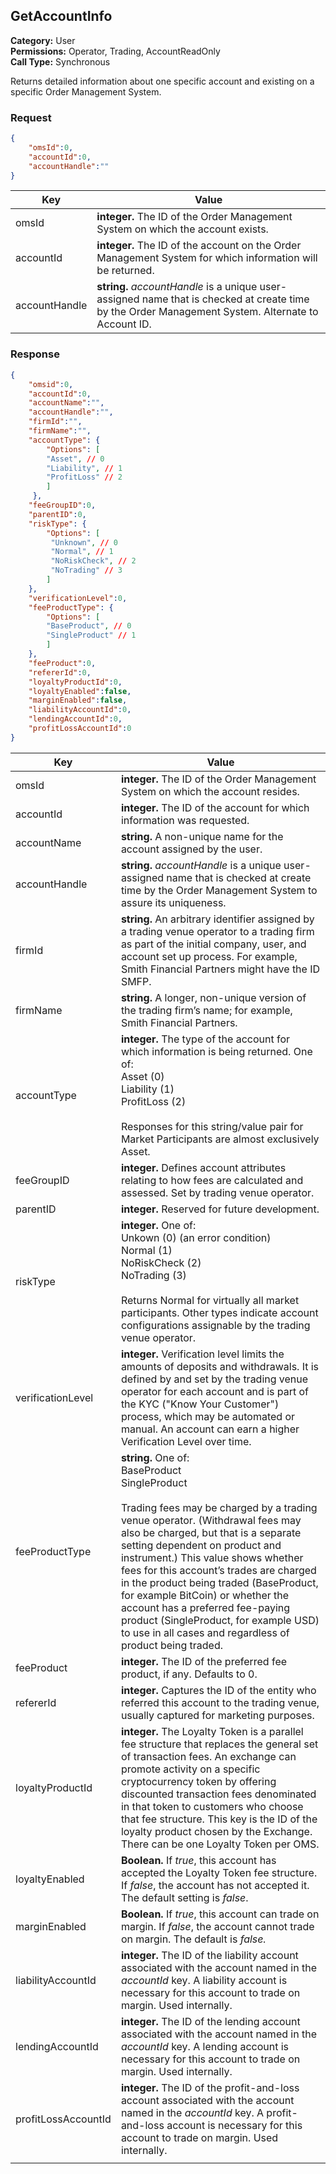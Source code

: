 ## GetAccountInfo

**Category:** User<br />
**Permissions:** Operator, Trading, AccountReadOnly<br />
**Call Type:** Synchronous

Returns detailed information about one specific account and existing on a specific Order Management System.

### Request

```json
{
    "omsId":0,
    "accountId":0,
    "accountHandle":""
}
```

| Key           | Value                                                        |
| ------------- | ------------------------------------------------------------ |
| omsId         | **integer.** The ID of the Order Management System on which the account exists. |
| accountId     | **integer.** The ID of the account on the Order Management System for which information will be returned. |
| accountHandle | **string.** *accountHandle* is a unique user-assigned name that is checked at create time by the Order Management System. Alternate to Account ID. |

### Response

```json
{
    "omsid":0,
    "accountId":0,
    "accountName":"",
    "accountHandle":"",
    "firmId":"",
    "firmName":"",
    "accountType": {
     	"Options": [
      	"Asset", // 0 
      	"Liability", // 1
      	"ProfitLoss" // 2
    	] 
 	 },
    "feeGroupID":0,
    "parentID":0,
    "riskType": {
     	"Options": [
     	 "Unknown", // 0
     	 "Normal", // 1
     	 "NoRiskCheck", // 2
      	 "NoTrading" // 3
    	] 
  	},
    "verificationLevel":0,
    "feeProductType": {
     	"Options": [
      	"BaseProduct", // 0
      	"SingleProduct" // 1
    	] 
  	},
    "feeProduct":0,
    "refererId":0,
    "loyaltyProductId":0,
    "loyaltyEnabled":false,
    "marginEnabled":false,
    "liabilityAccountId":0,
    "lendingAccountId":0,
    "profitLossAccountId":0
}

```

| Key                 | Value                                                        |
| ------------------- | ------------------------------------------------------------ |
| omsId               | **integer.** The ID of the Order Management System on which the account resides. |
| accountId           | **integer.** The ID of the account for which information was requested. |
| accountName         | **string.** A non-unique name for the account assigned by the user. |
| accountHandle       | **string.** *accountHandle* is a unique user-assigned name that is checked at create time by the Order Management System to assure its uniqueness. |
| firmId              | **string.** An arbitrary identifier assigned by a trading venue operator to a trading firm as part of the initial company, user, and account set up process. For example, Smith Financial Partners might have the ID SMFP. |
| firmName            | **string.** A longer, non-unique version of the trading firm’s name; for example, Smith Financial Partners. |
| accountType         | **integer.** The type of the account for which information is being returned. One of:<br />Asset (0)<br />Liability (1)<br />ProfitLoss (2)<br /><br />Responses for this string/value pair for Market Participants are almost exclusively Asset. |
| feeGroupID          | **integer.** Defines account attributes relating to how fees are calculated and assessed. Set by trading venue operator. |
| parentID            | **integer.** Reserved for future development.                |
| riskType            | **integer.** One of:<br />Unkown (0) (an error condition)<br />Normal (1)<br />NoRiskCheck (2)<br />NoTrading (3)<br /><br />Returns Normal for virtually all market participants. Other types indicate account configurations assignable by the trading venue operator. |
| verificationLevel   | **integer.** Verification level limits the amounts of deposits and withdrawals. It is defined by and set by the trading venue operator for each account and is part of the KYC ("Know Your Customer") process, which may be automated or manual. An account can earn a higher Verification Level over time. |
| feeProductType      | **string.** One of:<br />BaseProduct<br />SingleProduct<br /><br />Trading fees may be charged by a trading venue operator. (Withdrawal fees may also be charged, but that is a separate setting dependent on product and instrument.) This value shows whether fees for this account’s trades are charged in the product being traded (BaseProduct, for example BitCoin) or whether the account has a preferred fee-paying product (SingleProduct, for example USD) to use in all cases and regardless of product being traded. |
| feeProduct          | **integer.** The ID of the preferred fee product, if any. Defaults to 0. |
| refererId           | **integer.** Captures the ID of the entity who referred this account to the trading venue, usually captured for marketing purposes. |
| loyaltyProductId    | **integer.** The Loyalty Token is a parallel fee structure that replaces the general set of transaction fees. An exchange can promote activity on a specific cryptocurrency token by offering discounted transaction fees denominated in that token to customers who choose that fee structure. This key is the ID of the loyalty product chosen by the Exchange. There can be one Loyalty Token per OMS. |
| loyaltyEnabled      | **Boolean.** If *true*, this account has accepted the Loyalty Token fee structure. If *false*, the account has not accepted it. The default setting is *false*. |
| marginEnabled       | **Boolean.** If *true*, this account can trade on margin. If *false*, the account cannot trade on margin. The default is *false.* |
| liabilityAccountId  | **integer.** The ID of the liability account associated with the account named in the *accountId* key. A liability account is necessary for this account to trade on margin. Used internally. |
| lendingAccountId    | **integer.** The ID of the lending account associated with the account named in the *accountId* key. A lending account is necessary for this account to trade on margin. Used internally. |
| profitLossAccountId | **integer.** The ID of the profit-and-loss account associated with the account named in the *accountId* key. A profit-and-loss account is necessary for this account to trade on margin. Used internally. |
|                     |                                                              |


